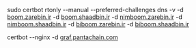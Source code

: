 sudo certbot rtonly --manual --preferred-challenges dns -v -d [boom.zarebin.ir](http://boom.zarebin.ir/) -d [boom.shaadbin.ir](http://boom.shaadbin.ir/) -d [nimboom.zarebin.ir](http://nimboom.zarebin.ir/) -d [nimboom.shaadbin.ir](http://nimboom.shaadbin.ir/) -d [biboom.zarebin.ir](http://biboom.zarebin.ir/) -d [biboom.shaadbin.ir](http://biboom.shaadbin.ir/)  
  
certbot --nginx -d [graf.pantachain.com](http://graf.pantachain.com/)